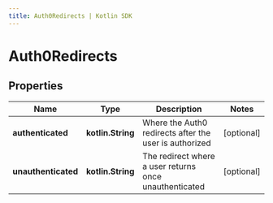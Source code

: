 ```yaml
---
title: Auth0Redirects | Kotlin SDK
---
```



# Auth0Redirects

## Properties
Name | Type | Description | Notes
------------ | ------------- | ------------- | -------------
**authenticated** | **kotlin.String** | Where the Auth0 redirects after the user is authorized |  [optional]
**unauthenticated** | **kotlin.String** | The redirect where a user returns once unauthenticated |  [optional]



